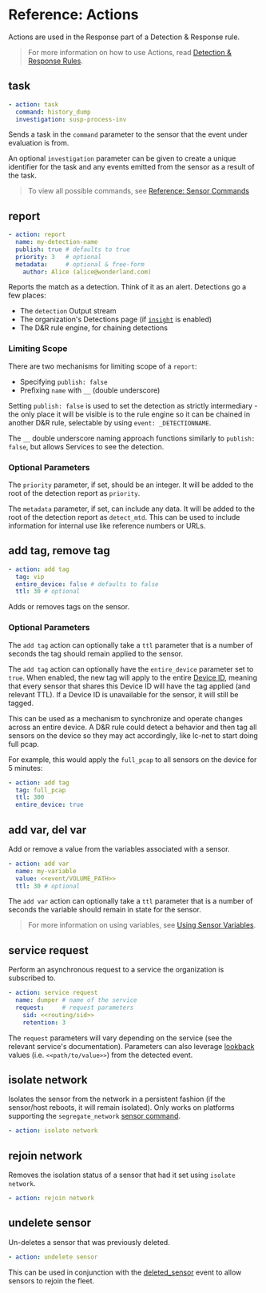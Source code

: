 # Reference: Actions

Actions are used in the Response part of a Detection & Response rule.

> For more information on how to use Actions, read [Detection & Response Rules](dr.md). 

## task

```yaml
- action: task
  command: history_dump
  investigation: susp-process-inv
```

Sends a task in the `command` parameter to the sensor that the event under evaluation is from.

An optional `investigation` parameter can be given to create a unique identifier for the task and any events emitted from the sensor as a result of the task.

> To view all possible commands, see [Reference: Sensor Commands](sensor_commands.md)

## report

```yaml
- action: report
  name: my-detection-name
  publish: true # defaults to true
  priority: 3   # optional
  metadata:     # optional & free-form
    author: Alice (alice@wonderland.com)
```

Reports the match as a detection. Think of it as an alert. Detections go a few places:

* The `detection` Output stream
* The organization's Detections page (if [`insight`](https://app.limacharlie.io/add-ons/detail/insight) is enabled)
* The D&R rule engine, for chaining detections

### Limiting Scope

There are two mechanisms for limiting scope of a `report`:

* Specifying `publish: false`
* Prefixing `name` with `__` (double underscore)

Setting `publish: false` is used to set the detection as strictly intermediary - the only place it will be visible is to the rule engine so it can be chained in another D&R rule, selectable by using `event: _DETECTIONNAME`.

The `__` double underscore naming approach functions similarly to `publish: false`, but allows Services to see the detection. 

### Optional Parameters

The `priority` parameter, if set, should be an integer. It will be added to the root of the detection report as `priority`.

The `metadata` parameter, if set, can include any data. It will be added to the root of the detection report as `detect_mtd`. This can be used to include information for internal use like reference numbers or URLs.

## add tag, remove tag

```yaml
- action: add tag
  tag: vip
  entire_device: false # defaults to false
  ttl: 30 # optional
```

Adds or removes tags on the sensor. 

### Optional Parameters

The `add tag` action can optionally take a `ttl` parameter that is a number of seconds the tag should remain applied to the sensor.

The `add tag` action can optionally have the `entire_device` parameter set to `true`. When enabled, the new tag will apply to the entire [Device ID](agentid.md#device-ids), meaning that every sensor that shares this Device ID will have the tag applied (and relevant TTL). If a Device ID is unavailable for the sensor, it will still be tagged.

This can be used as a mechanism to synchronize and operate changes across an entire device. A D&R rule could detect a behavior and then tag all sensors on the device so they may act accordingly, like lc-net to start doing full pcap.

For example, this would apply the `full_pcap` to all sensors on the device for 5 minutes:

```yaml
- action: add tag
  tag: full_pcap
  ttl: 300
  entire_device: true
```

## add var, del var

Add or remove a value from the variables associated with a sensor.

```yaml
- action: add var
  name: my-variable
  value: <<event/VOLUME_PATH>>
  ttl: 30 # optional
```

The `add var` action can optionally take a `ttl` parameter that is a number of seconds the variable should remain in state for the sensor.

> For more information on using variables, see [Using Sensor Variables](sensor-variables.md).

## service request

Perform an asynchronous request to a service the organization is subscribed to. 

```yaml
- action: service request
  name: dumper # name of the service
  request:     # request parameters
    sid: <<routing/sid>>
    retention: 3
```

The `request` parameters will vary depending on the service (see the relevant service's documentation). Parameters can also leverage [lookback](#lookback) values (i.e. `<<path/to/value>>`) from the detected event.

## isolate network

Isolates the sensor from the network in a persistent fashion (if the sensor/host reboots, it will remain isolated). Only works on platforms supporting the `segregate_network` [sensor command](sensor_commands.md#segregate_network).

```yaml
- action: isolate network
```

## rejoin network

Removes the isolation status of a sensor that had it set using `isolate network`.

```yaml
- action: rejoin network
```

## undelete sensor

Un-deletes a sensor that was previously deleted. 

```yaml
- action: undelete sensor
```

This can be used in conjunction with the [deleted_sensor](events.md#deleted_sensor) event to allow sensors to rejoin the fleet.
